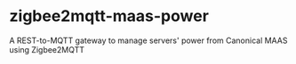 # zigbee2mqtt-maas-power
A REST-to-MQTT gateway to manage servers' power from Canonical MAAS using Zigbee2MQTT
